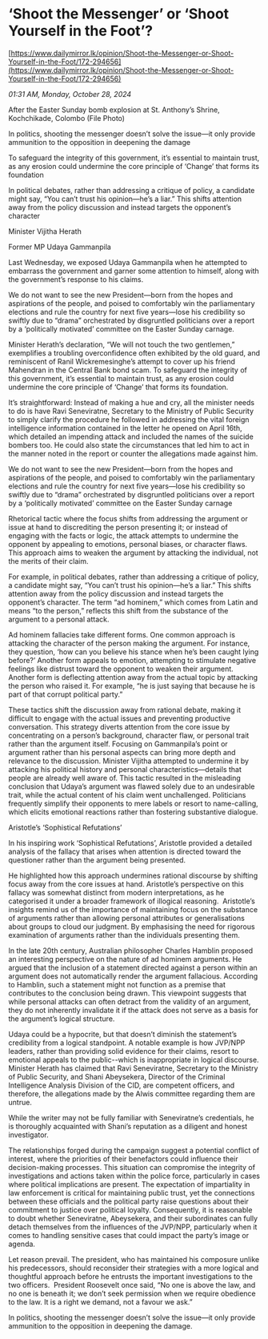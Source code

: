 # ‘Shoot the Messenger’ or ‘Shoot Yourself in the Foot’?

[https://www.dailymirror.lk/opinion/Shoot-the-Messenger-or-Shoot-Yourself-in-the-Foot/172-294656](https://www.dailymirror.lk/opinion/Shoot-the-Messenger-or-Shoot-Yourself-in-the-Foot/172-294656)

*01:31 AM, Monday, October 28, 2024*

After the Easter Sunday bomb explosion at St. Anthony’s Shrine, Kochchikade, Colombo (File Photo)

In politics, shooting the messenger doesn’t solve the issue—it only provide ammunition to the opposition in deepening the damage

To safeguard the integrity of this government, it’s essential to maintain trust, as any erosion could undermine the core principle of ‘Change’ that forms its foundation

In political debates, rather than addressing a critique of policy, a candidate might say, “You can’t trust his opinion—he’s a liar.” This shifts attention away from the policy discussion and instead targets the opponent’s character

Minister Vijitha Herath

Former MP Udaya Gammanpila

Last Wednesday, we exposed Udaya Gammanpila when he attempted to embarrass the government and garner some attention to himself, along with the government’s response to his claims.

We do not want to see the new President—born from the hopes and aspirations of the people, and poised to comfortably win the parliamentary elections and rule the country for next five years—lose his credibility so swiftly due to “drama” orchestrated by disgruntled politicians over a report by a ‘politically motivated’ committee on the Easter Sunday carnage.

Minister Herath’s declaration, “We will not touch the two gentlemen,” exemplifies a troubling overconfidence often exhibited by the old guard, and reminiscent of Ranil Wickremesinghe’s attempt to cover up his friend Mahendran in the Central Bank bond scam. To safeguard the integrity of this government, it’s essential to maintain trust, as any erosion could undermine the core principle of ‘Change’ that forms its foundation.

It’s straightforward: Instead of making a hue and cry, all the minister needs to do is have Ravi Seneviratne, Secretary to the Ministry of Public Security to simply clarify the procedure he followed in addressing the vital foreign intelligence information contained in the letter he opened on April 16th, which detailed an impending attack and included the names of the suicide bombers too. He could also state the circumstances that led him to act in the manner noted in the report or counter the allegations made against him.

We do not want to see the new President—born from the hopes and aspirations of the people, and poised to comfortably win the parliamentary elections and rule the country for next five years—lose his credibility so swiftly due to “drama” orchestrated by disgruntled politicians over a report by a ‘politically motivated’ committee on the Easter Sunday carnage

Rhetorical tactic where the focus shifts from addressing the argument or issue at hand to discrediting the person presenting it; or instead of engaging with the facts or logic, the attack attempts to undermine the opponent by appealing to emotions, personal biases, or character flaws. This approach aims to weaken the argument by attacking the individual, not the merits of their claim.

For example, in political debates, rather than addressing a critique of policy, a candidate might say, “You can’t trust his opinion—he’s a liar.” This shifts attention away from the policy discussion and instead targets the opponent’s character. The term “ad hominem,” which comes from Latin and means “to the person,” reflects this shift from the substance of the argument to a personal attack.

Ad hominem fallacies take different forms. One common approach is attacking the character of the person making the argument. For instance, they question, ‘how can you believe his stance when he’s been caught lying before?’ Another form appeals to emotion, attempting to stimulate negative feelings like distrust toward the opponent to weaken their argument. Another form is deflecting attention away from the actual topic by attacking the person who raised it. For example, “he is just saying that because he is part of that corrupt political party.”

These tactics shift the discussion away from rational debate, making it difficult to engage with the actual issues and preventing productive conversation. This strategy diverts attention from the core issue by concentrating on a person’s background, character flaw, or personal trait rather than the argument itself. Focusing on Gammanpila’s point or argument rather than his personal aspects can bring more depth and relevance to the discussion. Minister Vijitha attempted to undermine it by attacking his political history and personal characteristics—details that people are already well aware of. This tactic resulted in the misleading conclusion that Udaya’s argument was flawed solely due to an undesirable trait, while the actual content of his claim went unchallenged. Politicians frequently simplify their opponents to mere labels or resort to name-calling, which elicits emotional reactions rather than fostering substantive dialogue.

Aristotle’s ‘Sophistical Refutations’

In his inspiring work ‘Sophistical Refutations’, Aristotle provided a detailed analysis of the fallacy that arises when attention is directed toward the questioner rather than the argument being presented.

He highlighted how this approach undermines rational discourse by shifting focus away from the core issues at hand. Aristotle’s perspective on this fallacy was somewhat distinct from modern interpretations, as he categorised it under a broader framework of illogical reasoning.  Aristotle’s insights remind us of the importance of maintaining focus on the substance of arguments rather than allowing personal attributes or generalisations about groups to cloud our judgment. By emphasising the need for rigorous examination of arguments rather than the individuals presenting them.

In the late 20th century, Australian philosopher Charles Hamblin proposed an interesting perspective on the nature of ad hominem arguments. He argued that the inclusion of a statement directed against a person within an argument does not automatically render the argument fallacious. According to Hamblin, such a statement might not function as a premise that contributes to the conclusion being drawn. This viewpoint suggests that while personal attacks can often detract from the validity of an argument, they do not inherently invalidate it if the attack does not serve as a basis for the argument’s logical structure.

Udaya could be a hypocrite, but that doesn’t diminish the statement’s credibility from a logical standpoint. A notable example is how JVP/NPP leaders, rather than providing solid evidence for their claims, resort to emotional appeals to the public--which is inappropriate in logical discourse. Minister Herath has claimed that Ravi Seneviratne, Secretary to the Ministry of Public Security, and Shani Abeysekera, Director of the Criminal Intelligence Analysis Division of the CID, are competent officers, and therefore, the allegations made by the Alwis committee regarding them are untrue.

While the writer may not be fully familiar with Seneviratne’s credentials, he is thoroughly acquainted with Shani’s reputation as a diligent and honest investigator.

The relationships forged during the campaign suggest a potential conflict of interest, where the priorities of their benefactors could influence their decision-making processes. This situation can compromise the integrity of investigations and actions taken within the police force, particularly in cases where political implications are present. The expectation of impartiality in law enforcement is critical for maintaining public trust, yet the connections between these officials and the political party raise questions about their commitment to justice over political loyalty. Consequently, it is reasonable to doubt whether Seneviratne, Abeysekera, and their subordinates can fully detach themselves from the influences of the JVP/NPP, particularly when it comes to handling sensitive cases that could impact the party’s image or agenda.

Let reason prevail. The president, who has maintained his composure unlike his predecessors, should reconsider their strategies with a more logical and thoughtful approach before he entrusts the important investigations to the two officers.  President Roosevelt once said, “No one is above the law, and no one is beneath it; we don’t seek permission when we require obedience to the law. It is a right we demand, not a favour we ask.”

In politics, shooting the messenger doesn’t solve the issue—it only provide ammunition to the opposition in deepening the damage.

